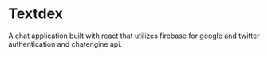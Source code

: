 # Textdex
A chat application built with react that utilizes firebase for google and twitter authentication and chatengine api.
